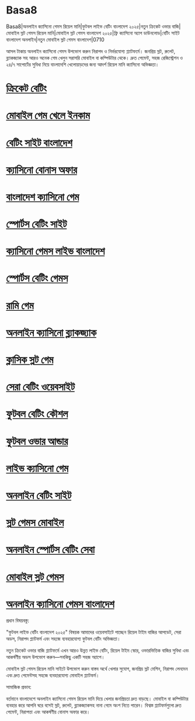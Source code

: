 # Basa8

Basa8|অনলাইন ক্যাসিনো গেমস রিয়েল মানি|ফুটবল লাইভ বেটিং বাংলাদেশ ২০২৫|নতুন ক্রিকেট ওভার বাজি|মোবাইল স্লট গেমস রিয়েল মানি|মোবাইল স্লট গেমস বাংলাদেশ ২০২৫|ফ্রি ক্যাসিনো অ্যাপ ডাউনলোড|বেটিং সাইট বাংলাদেশ অনলাইন|নতুন মোবাইল স্লট গেমস বাংলাদেশ|0710

আসল টাকায় অনলাইন ক্যাসিনো গেমস উপভোগ করুন নিরাপদ ও নির্ভরযোগ্য প্ল্যাটফর্মে। জনপ্রিয় স্লট, রুলেট, ব্ল্যাকজ্যাক সহ আরও অনেক গেম খেলুন সরাসরি মোবাইল বা কম্পিউটার থেকে। দ্রুত পেমেন্ট, সহজ রেজিস্ট্রেশন ও ২৪/৭ সাপোর্টের সুবিধা নিয়ে বাংলাদেশি খেলোয়াড়দের জন্য আদর্শ রিয়েল মানি ক্যাসিনো অভিজ্ঞতা।

#  <a href="https://basa8wap.net/">ক্রিকেট বেটিং</a>

#  <a href="https://basa8wap.com/">মোবাইল গেম খেলে ইনকাম</a>

#  <a href="https://basa8now.com/">বেটিং সাইট বাংলাদেশ</a>

#  <a href="https://basa8now.net/">ক্যাসিনো বোনাস অফার</a>

#  <a href="https://basa8pro.com/">বাংলাদেশ ক্যাসিনো গেম</a>

#  <a href="https://basa8pro.net/">স্পোর্টস বেটিং সাইট</a>

#  <a href="https://basa8uk.com/">ক্যাসিনো গেমস লাইভ বাংলাদেশ</a>

#  <a href="https://basa8uk.net/">স্পোর্টস বেটিং গেমস</a>

#  <a href="https://basa8live.com/">রামি গেম</a>

#  <a href="https://basa8live.net/">অনলাইন ক্যাসিনো ব্ল্যাকজ্যাক</a>

#  <a href="https://basa8uk.com/">ক্লাসিক স্লট গেম</a>

#  <a href="https://basa8uk.net/">সেরা বেটিং ওয়েবসাইট</a>

#  <a href="https://basa8hub.com/">ফুটবল বেটিং কৌশল</a>

#  <a href="https://basa8hub.net/">ফুটবল ওভার আন্ডার</a>

#  <a href="https://basa8sx.com/">লাইভ ক্যাসিনো গেম</a>

#  <a href="https://basa8sx.net/">অনলাইন বেটিং সাইট</a>

#  <a href="https://basa8vip.net/">স্লট গেমস মোবাইল</a>

#  <a href="https://basa8us.net/">অনলাইন স্পোর্টস বেটিং সেবা</a>

#  <a href="https://basa8vip.com/">মোবাইল স্লট গেমস</a>

#  <a href="https://basa8us.com/">অনলাইন ক্যাসিনো গেমস বাংলাদেশ</a>

প্রধান বিষয়বস্তু:

"ফুটবল লাইভ বেটিং বাংলাদেশ ২০২৫" বিষয়ক আমাদের ওয়েবসাইটে পাচ্ছেন রিয়েল টাইম বাজির আপডেট, সেরা অডস, নিরাপদ প্ল্যাটফর্ম এবং সহজে ব্যবহারযোগ্য ফুটবল বেটিং অভিজ্ঞতা।

নতুন ক্রিকেট ওভার বাজি প্ল্যাটফর্মে এখন আরও উন্নত লাইভ বেটিং, রিয়েল টাইম স্কোর, ওভারভিত্তিক বাজির সুবিধা এবং আকর্ষণীয় অডস উপভোগ করুন—সবকিছু একটি সহজ অ্যাপে।

মোবাইল স্লট গেমস রিয়েল মানি সাইটে উপভোগ করুন বাস্তব অর্থে খেলার সুযোগ, জনপ্রিয় স্লট মেশিন, নিরাপদ লেনদেন এবং দ্রুত পেমেন্টসহ সহজে ব্যবহারযোগ্য মোবাইল প্ল্যাটফর্ম।

সামাজিক প্রভাব:

বর্তমানে বাংলাদেশে অনলাইন ক্যাসিনো গেমস রিয়েল মানি দিয়ে খেলার জনপ্রিয়তা দ্রুত বাড়ছে। মোবাইল বা কম্পিউটার ব্যবহার করে আপনি ঘরে বসেই স্লট, রুলেট, ব্ল্যাকজ্যাকসহ নানা গেমে অংশ নিতে পারেন। বিশ্বস্ত প্ল্যাটফর্মগুলো দ্রুত পেমেন্ট, নিরাপত্তা এবং আকর্ষণীয় বোনাস অফার করে।
